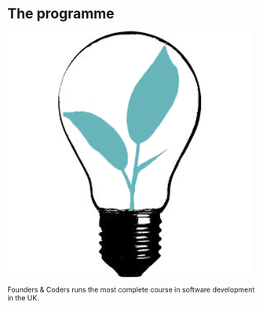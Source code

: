 # The programme

<img src="/assets/fac-logo.png" class="fac-logo">

Founders & Coders runs the most complete course in software development in the UK.
